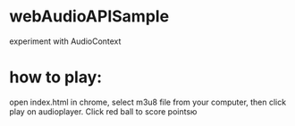 # webAudioAPISample
experiment with AudioContext
# how to play:
open index.html in chrome, select m3u8 file from your computer, then click play on audioplayer. Click red ball to score pointsю 
